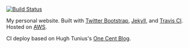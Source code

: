 [![Build Status](https://travis-ci.org/robotmlg/mattgoldman.us.svg?branch=master)](https://travis-ci.org/robotmlg/mattgoldman.us)

My personal website. Built with [Twitter Bootstrap](http://getbootstrap.com/), [Jekyll](https://jekyllrb.com/), and [Travis CI](https://travis-ci.org/).  Hosted on [AWS](https://aws.amazon.com/).

CI deploy based on Hugh Tunius's [One Cent Blog](https://hugotunius.se/2016/01/10/the-one-cent-blog.html).
